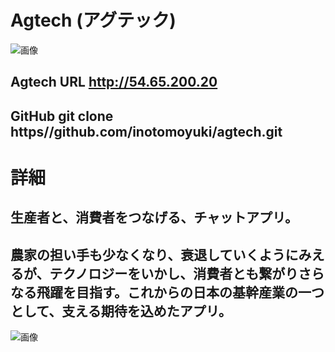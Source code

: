 # Agtech (アグテック)


![画像](https://encrypted-tbn0.gstatic.com/images?q=tbn%3AANd9GcQWUkrryinpp3nwHELaek25_Ki7ywO0tCes6Q&usqp=CAU)


## Agtech URL **http://54.65.200.20**    
## GitHub **git clone https//github.com/inotomoyuki/agtech.git**

# 詳細

## 生産者と、消費者をつなげる、チャットアプリ。   
## 農家の担い手も少なくなり、衰退していくようにみえるが、テクノロジーをいかし、消費者とも繋がりさらなる飛躍を目指す。これからの日本の基幹産業の一つとして、支える期待を込めたアプリ。


![画像](https://encrypted-tbn0.gstatic.com/images?q=tbn%3AANd9GcT66ObqDJFCMg4WEBrLY605Y-5_XzSYaHOuJQ&usqp=CAU)
